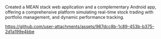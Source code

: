 Created a MEAN stack web application and a complementary Android app, offering a comprehensive platform simulating real-time stock trading with portfolio management, and dynamic performance tracking.

https://github.com/user-attachments/assets/987dcc8b-1c89-453b-b375-2d1a199e4bbe

